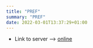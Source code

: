 ```yaml
---
title: "PREF"
summary: "PREF"
date: 2022-03-01T13:37:29+01:00
---
```


+ Link to server --> [online](https://pref.derchef.site)
